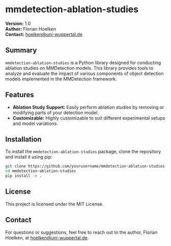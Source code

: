 # mmdetection-ablation-studies

**Version:** 1.0  
**Author:** Florian Hoelken  
**Contact:** hoelken@uni-wuppertal.de

## Summary

`mmdetection-ablation-studies` is a Python library designed for conducting ablation studies on MMDetection models. This library provides tools to analyze and evaluate the impact of various components of object detection models implemented in the MMDetection framework.

## Features

- **Ablation Study Support:** Easily perform ablation studies by removing or modifying parts of your detection model.
- **Customizable:** Highly customizable to suit different experimental setups and model variations.

## Installation

To install the `mmdetection-ablation-studies` package, clone the repository and install it using pip:

```bash
git clone https://github.com/yourusername/mmdetection-ablation-studies.git
cd mmdetection-ablation-studies
pip install -e .
```

## License
This project is licensed under the MIT License.

## Contact
For questions or suggestions, feel free to reach out to the author, Florian Hoelken, at hoelken@uni-wuppertal.de.

